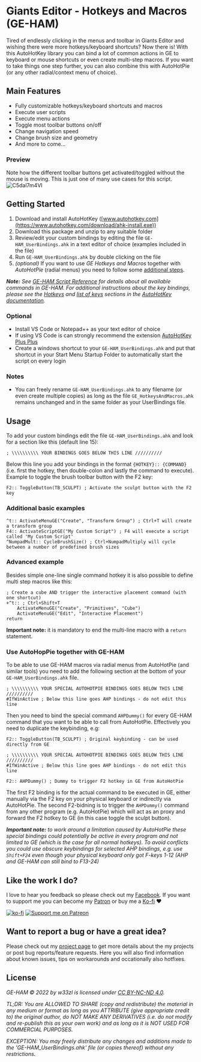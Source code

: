 # Giants Editor - Hotkeys and Macros (GE-HAM)

Tired of endlessly clicking in the menus and toolbar in Giants Editor and wishing there were more hotkeys/keyboard shortcuts? Now there is! With this AutoHotKey library you can bind a lot of common actions in GE to keyboard or mouse shortcuts or even create multi-step macros. If you want to take things one step further, you can also combine this with AutoHotPie (or any other radial/context menu of choice).


## Main Features
* Fully customizable hotkeys/keyboard shortcuts and macros
* Execute user scripts
* Execute menu actions
* Toggle most toolbar buttons on/off
* Change navigation speed
* Change brush size and geometry
* And more to come...

### Preview
Note how the different toolbar buttons get activated/toggled without the mouse is moving. This is just one of many use cases for this script.
![C5dal7m4VI](https://user-images.githubusercontent.com/7383510/194701227-d5095d81-da26-4b65-9a50-661176d17b22.gif)


## Getting Started

1. Download and install AutoHotKey ([www.autohotkey.com](https://www.autohotkey.com/download/ahk-install.exe))
2. Download this package and unzip to any suitable folder
3. Review/edit your custom bindings by editing the file `GE-HAM_UserBindings.ahk` in a text editor of choice (examples included in the file)
4. Run `GE-HAM_UserBindings.ahk` by double clicking on the file
5. *(optional)* If you want to use *GE Hotkeys and Macros* together with *AutoHotPie* (radial menus) you need to follow some [additional steps](#Use-AutoHopPie-together-with-GE-HAM).

***Note:** See [GE-HAM Script Reference](REFERENCE.md) for details about all available commands in GE-HAM. For additional instructions about the key bindings, please see the [Hotkeys](https://www.autohotkey.com/docs/Hotkeys.htm) and [list of keys](https://www.autohotkey.com/docs/KeyList.htm) sections in the [AutoHotKey documentation](https://www.autohotkey.com/docs/Tutorial.htm).*




### Optional
* Install VS Code or Notepad++ as your text editor of choice
* If using VS Code is can strongly recommend the extension [AutoHotKey Plus Plus](https://marketplace.visualstudio.com/items?itemName=mark-wiemer.vscode-autohotkey-plus-plus)
* Create a windows shortcut to your `GE-HAM_UserBindings.ahk` and put that shortcut in your Start Menu Startup Folder to automatically start the script on every login

### Notes
* You can freely rename `GE-HAM_UserBindings.ahk` to any filename (or even create multiple copies) as long as the file `GE_HotkeysAndMacros.ahk` remains unchanged and in the same folder as your UserBindings file.


## Usage
To add your custom bindings edit the file `GE-HAM_UserBindings.ahk` and look for a section like this (default line 15):

```ahk
; \\\\\\\\\\ YOUR BINDINGS GOES BELOW THIS LINE //////////
``` 

Below this line you add your bindings in the format `{HOTKEY}:: {COMMAND}` (i.e. first the hotkey, then double-colon and lastly the command to execute). Example to toggle the brush toolbar button with the F2 key:

```ahk
F2:: ToggleButton(TB_SCULPT) ; Activate the sculpt button with the F2 key
``` 

### Additional basic examples
```ahk
^t:: ActivateMenuGE("Create", "Transform Group") ; Ctrl+T will create a transform group
F4:: ActivateScriptGE("My Custom Script") ; F4 will execute a script called 'My Custom Script'
^NumpadMult:: CycleBrushSize() ; Ctrl+NumpadMultiply will cycle between a number of predefined brush sizes
``` 


### Advanced example
Besides simple one-line single command hotkey it is also possible to define multi step macros like this:

```ahk
; Create a cube AND trigger the interactive placement command (with one shortcut)
+^t:: ; Ctrl+Shift+T
    ActivateMenuGE("Create", "Primitives", "Cube")
    ActivateMenuGE("Edit", "Interactive Placement")
return
``` 

**Important note:** it is mandatory to end the multi-line macro with a `return` statement.

### Use AutoHopPie together with GE-HAM
To be able to use GE-HAM macros via radial menus from AutoHotPie (and similar tools) you need to add the following section at the bottom of your `GE-HAM_UserBindings.ahk` file. 

```ahk
; \\\\\\\\\\ YOUR SPECIAL AUTOHOTPIE BINDINGS GOES BELOW THIS LINE //////////
#IfWinActive ; Below this line goes AHP bindings - do not edit this line
```

Then you need to bind the special command `AHPDummy()` for every GE-HAM command that you want to be able to call from AutoHotPie. Effectively you need to duplicate the keybinding, e.g:

```ahk
F2:: ToggleButton(TB_SCULPT) ; Original keybinding - can be used directly from GE

; \\\\\\\\\\ YOUR SPECIAL AUTOHOTPIE BINDINGS GOES BELOW THIS LINE //////////
#IfWinActive ; Below this line goes AHP bindings - do not edit this line

F2:: AHPDummy() ; Dummy to trigger F2 hotkey in GE from AutoHotPie
```

The first F2 binding is for the actual command to be executed in GE, either manually via the F2 key on your physical keyboard or indirectly via AutoHotPie. The second F2-bidning is to trigger the `AHPDummy()` command from any other program (e.g. AutoHotPie) which will act as an proxy and forward the F2 hotkey to GE (in this case toggle the sculpt button).

_**Important note:** to work around a limitation caused by AutoHotPie these special bindings could potentially be active in every program and not limited to GE (which is the case for all normal hotkeys). To avoid conflicts you could use obscure keybindings for selected AHP bindings, e.g. use `Shift+F24` even though your physical keyboard only got F-keys 1-12 (AHP and GE-HAM can still bind to F13-24)_


## Like the work I do?
I love to hear you feedback so please check out my [Facebook](https://www.facebook.com/w33zl). If you want to support me you can become my [Patron](https://www.patreon.com/wzlmodding) or buy me a [Ko-fi](https://ko-fi.com/w33zl) :heart:

[![ko-fi](https://ko-fi.com/img/githubbutton_sm.svg)](https://ko-fi.com/X8X0BB65P) [![Support me on Patreon](https://img.shields.io/endpoint.svg?url=https%3A%2F%2Fshieldsio-patreon.vercel.app%2Fapi%3Fusername%3Dwzlmodding%3F%26type%3Dpatrons&style=for-the-badge)](https://patreon.com/wzlmodding?)


## Want to report a bug or have a great idea?
Please check out my [project page](https://go.xilent.se/wzl-modding-projects) to get more details about the my projects or post bug reports/feature requests. Here you will also find information about known issues, tips on workarounds and occationally also hotfixes.


## License

*GE-HAM © 2022 by w33zl is licensed under [CC BY-NC-ND 4.0](http://creativecommons.org/licenses/by-nc-nd/4.0/).*

*TL;DR: You are ALLOWED TO SHARE (copy and redistribute) the material in any medium or format as long as you ATTRIBUTE (give appropriate credit to) the original author, do NOT MAKE ANY DERIVATIVES (i.e. do not modify and re-publish this as your own work) and as long as it is NOT USED FOR COMMERCIAL PURPOSES.*

*EXCEPTION: You may freely distribute any changes and additions made to the 'GE-HAM_UserBindings.ahk' file (or copies thereof) without any restrictions.*
